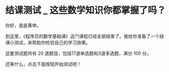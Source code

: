# 结课测试 _ 这些数学知识你都掌握了吗？


你好，我是黄申。

到这里，《程序员的数学基础课》这门课程已经全部结束了。我给你准备了一个结课小测试，来帮助你检验自己的学习效果。

这套测试题共有 20 道题目，包括17道单选题和3道多选题，满分 100 分。

还等什么，点击下面按钮开始测试吧！

[<img src="https://static001.geekbang.org/resource/image/28/a4/28d1be62669b4f3cc01c36466bf811a4.png" alt="">](http://time.geekbang.org/quiz/intro?act_id=108&amp;exam_id=228)
